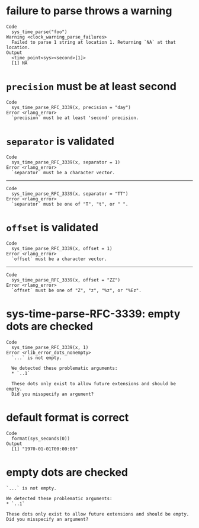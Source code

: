 # failure to parse throws a warning

    Code
      sys_time_parse("foo")
    Warning <clock_warning_parse_failures>
      Failed to parse 1 string at location 1. Returning `NA` at that location.
    Output
      <time_point<sys><second>[1]>
      [1] NA

# `precision` must be at least second

    Code
      sys_time_parse_RFC_3339(x, precision = "day")
    Error <rlang_error>
      `precision` must be at least 'second' precision.

# `separator` is validated

    Code
      sys_time_parse_RFC_3339(x, separator = 1)
    Error <rlang_error>
      `separator` must be a character vector.

---

    Code
      sys_time_parse_RFC_3339(x, separator = "TT")
    Error <rlang_error>
      `separator` must be one of "T", "t", or " ".

# `offset` is validated

    Code
      sys_time_parse_RFC_3339(x, offset = 1)
    Error <rlang_error>
      `offset` must be a character vector.

---

    Code
      sys_time_parse_RFC_3339(x, offset = "ZZ")
    Error <rlang_error>
      `offset` must be one of "Z", "z", "%z", or "%Ez".

# sys-time-parse-RFC-3339: empty dots are checked

    Code
      sys_time_parse_RFC_3339(x, 1)
    Error <rlib_error_dots_nonempty>
      `...` is not empty.
      
      We detected these problematic arguments:
      * `..1`
      
      These dots only exist to allow future extensions and should be empty.
      Did you misspecify an argument?

# default format is correct

    Code
      format(sys_seconds(0))
    Output
      [1] "1970-01-01T00:00:00"

# empty dots are checked

    `...` is not empty.
    
    We detected these problematic arguments:
    * `..1`
    
    These dots only exist to allow future extensions and should be empty.
    Did you misspecify an argument?

